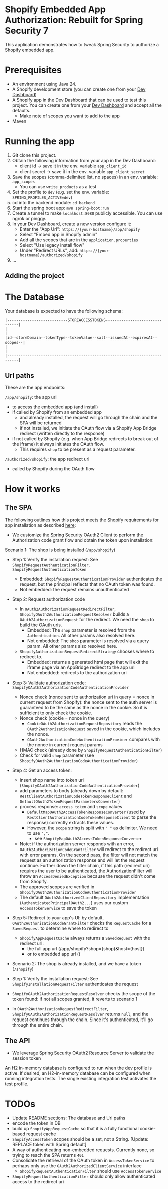 # Shopify Embedded App Authorization: Rebuilt for Spring Security 7

This application demonstrates how to tweak Spring Security to authorize a Shopify embedded app.

# Prerequisites
- An environment using Java 24.
- A Shopify development store (you can create one from your [Dev Dashboard](https://dev.shopify.com/dashboard/))
- A Shopify app in the Dev Dashboard that can be used to test this project. You can create one from your [Dev Dashboard](https://dev.shopify.com/dashboard/) and accept all the defaults.
  - Make note of scopes you want to add to the app
- Maven

# Running the app
1. Git clone this project.
2. Obtain the following information from your app in the Dev Dashboard:
   - client id -> save it in the env. variable `app_client_id`
   - client secret -> save it in the env. variable `app_client_secret`
3. Save the scopes (comma-delimited list, no spaces) in an env. variable: `app_scopes`
   - You can use `write_products` as a test 
4. Set the profile to `dev` (e.g. set the env. variable: `SPRING_PROFILES_ACTIVE=dev`)
5. cd into the backend module: `cd backend`
5. Start the spring boot app: `mvn spring-boot:run`
6. Create a tunnel to make `localhost:8080` publicly accessible. You can use ngrok or pinggy.
7. In your Dev Dashboard, create a new version configure it:
   - Enter the "App Url": `https://{your-hostname}/app/shopify`
   - Select "Embed app in Shopify admin"
   - Add all the scopes that are in the `application.properties`
   - Select "Use legacy install flow"
   - Under "Redirect URLs", add: `https://{your-hostname}/authorized/shopify`
8. ...

## Adding the project


# The Database

Your database is expected to have the following schema:
```
|---------------------------STOREACCESSTOKENS-------------------------------|
|                                                                           |
|id--storeDomain--tokenType--tokenValue--salt--issuedAt--expiresAt--scopes--|
|                                                                           |
|---------------------------------------------------------------------------|
```

## Url paths
These are the app endpoints:

`/app/shopify`: the app uri
- to access the embedded app (and install)
- if called by Shopify from an embedded app 
  - and already installed, the request will go through the chain and the SPA will be returned
  - if not installed, we initiate the OAuth flow via a Shopify App Bridge redirect (written directly to the response)
- if not called by Shopify (e.g. when App Bridge redirects to break out of the iframe) it always initiates the OAuth flow.
  - This requires `shop` to be present as a request parameter.

`/authorized/shopify`: the app redirect uri
- called by Shopify during the OAuth flow


# How it works
## The SPA
The following outlines how this project meets the Shopify requirements for app installation as described [here](https://shopify.dev/docs/apps/build/authentication-authorization/access-tokens/authorization-code-grant):
- We customize the Spring Security OAuth2 Client to perform the Authorization code grant flow and obtain the token upon installation:

Scenario 1: The shop is being installed (`/app/shopify`)
- Step 1: Verify the installation request: See `ShopifyRequestAuthenticationFilter`, `ShopifyRequestAuthenticationToken`
  - Embedded: `ShopifyRequestAuthenticationProvider` authenticates the request, but the principal reflects that no OAuth token was found.
  - Not embedded: the request remains unauthenticated
- Step 2: Request authorization code
  - In `OAuth2AuthorizationRequestRedirectFilter`, `ShopifyOAuth2AuthorizationRequestResolver` builds a `OAuth2AuthorizationRequest` for the redirect. We need the `shop` to build the OAuth uris.
    - Embedded: The `shop` parameter is resolved from the `Authentication`. All other params also resolved here.
    - Not embedded: The `shop` parameter is resolved via a query param. All other params also resolved here.
  - `ShopifyAuthorizationRequestRedirectStrategy` chooses where to redirect to.
    - Embedded: returns a generated html page that will exit the iframe page via an AppBridge redirect to the app uri
    - Not embedded: redirects to the authorization uri
- Step 3: Validate authorization code: `ShopifyOAuth2AuthorizationCodeAuthenticationProvider`
  - Nonce check (nonce sent to authorization uri in query = nonce in current request from Shopify): the nonce sent to the auth server is guaranteed to be the same as the nonce in the cookie. So it is sufficient to only check the cookie.
  - Nonce check (cookie = nonce in the query)
    - `CookieOAuth2AuthorizationRequestRepository` reads the `OAuth2AuthorizationRequest` saved in the cookie, which includes the nonce.
    - `OAuth2AuthorizationCodeAuthenticationProvider` compares with the nonce in current request params
  - HMAC check (already done by `ShopifyRequestAuthenticationFilter`)
  - Check for valid `shop` parameter (see `ShopifyOAuth2AuthorizationCodeAuthenticationProvider`)
- Step 4: Get an access token:
  - insert shop name into token uri (`ShopifyOAuth2AuthorizationCodeAuthenticationProvider`)
  - add parameters to body (already down by default: `RestClientAuthorizationCodeTokenResponseClient` and `DefaultOAuth2TokenRequestParametersConverter`)
  - process response: `access_token` and `scope` values
    - `DefaultMapOAuth2AccessTokenResponseConverter` (used by `RestClientAuthorizationCodeTokenResponseClient` to parse the response) correctly extracts these values.
    - However, the `scope` string is split with `" "` as delimiter. We need to use `","`.
      - see `ShopifyMapOAuth2AccessTokenResponseConverter`
  - Note: if the authorization server responds with an error, `OAuth2AuthorizationCodeGrantFilter` will redirect to the redirect uri with error params. On the second pass, the filter will not match the request as an authorization response and will let the request continue. Further down the filter chain, if this path (redirect uri) requires the user to be authenticated, the AuthorizationFilter will throw an `AccessDeniedException` because the request didn't come from Shopify.
  - The approved scopes are verified in `ShopifyOAuth2AuthorizationCodeAuthenticationProvider`
  - The default `OAuth2AuthorizedClientRepository` implementation (`AuthenticatedPrincipalOAuth2...`) uses our custom `AccessTokenService` to save the token
- Step 5: Redirect to your app's UI: by default, `OAuth2AuthorizationCodeGrantFilter` checks the `RequestCache` for a `SavedRequest` to determine where to redirect to
  - `ShopifyAppRequestCache` always returns a `SavedRequest` with the redirect url:
    - the full app url (/app/shopify?shop={shop}&host={host})
    - or to embedded app url ()

- Scenario 2: The shop is already installed, and we have a token (`/shopify`)
- Step 1: Verify the installation request: See `ShopifyInstallationRequestFilter` authenticates the request
- `ShopifyOAuth2AuthorizationRequestResolver` checks the scope of the token found: if not all scopes granted, it reverts to scenario 1
- In `OAuth2AuthorizationRequestRedirectFilter`, `ShopifyOAuth2AuthorizationRequestResolver` returns `null`, and the request continues through the chain. Since it's authenticated, it'll go through the entire chain.


## The API
- We leverage Spring Security OAuth2 Resource Server to validate the session token

An H2 in-memory database is configured to run when the dev profile is active. 
If desired, an H2-in-memory database can be configured when running integration tests. The single existing integration test activates the test profile.

# TODOs
- Update README sections: The database and Url paths
- encode the token in DB
-  build up `ShopifyAppRequestCache` so that it is a fully functional cookie-based request cache
- `ShopifyAccessToken` scopes should be a set, not a String. [Update: REPLACE token with Spring default]
- A way of authenticating non-embedded requests. Currently none, so trying to reach the SPA returns `401`
- Consolidate the retrieval of the OAuth token in `AccessTokenService` to perhaps only use the `OAuth2AuthorizedClientService` interface
  - `ShopifyRequestAuthenticationFilter` should use `AccessTokenService`
- `ShopifyRequestAuthenticationFilter` should only allow authenticated access to the redirect uri